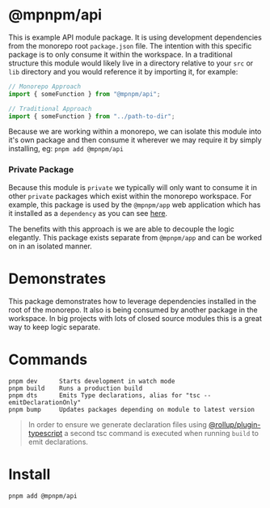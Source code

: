 # @mpnpm/api

This is example API module package. It is using development dependencies from the monorepo root `package.json` file. The intention with this specific package is to only consume it within the workspace. In a traditional structure this module would likely live in a directory relative to your `src` or `lib` directory and you would reference it by importing it, for example:

```js
// Monorepo Approach
import { someFunction } from "@mpnpm/api";

// Traditional Approach
import { someFunction } from "../path-to-dir";
```

Because we are working within a monorepo, we can isolate this module into it's own package and then consume it wherever we may require it by simply installing, eg: `pnpm add @mpnpm/api`

### Private Package

Because this module is `private` we typically will only want to consume it in other `private` packages which exist within the monorepo workspace. For example, this package is used by the `@mpnpm/app` web application which has it installed as a `dependency` as you can see [here](https://github.com/panoply/mithril-pnpm/blob/master/packages/app/package.json).

The benefits with this approach is we are able to decouple the logic elegantly. This package exists separate from `@mpnpm/app` and can be worked on in an isolated manner.

# Demonstrates

This package demonstrates how to leverage dependencies installed in the root of the monorepo. It also is being consumed by another package in the workspace. In big projects with lots of closed source modules this is a great way to keep logic separate.

# Commands

```cli
pnpm dev      Starts development in watch mode
pnpm build    Runs a production build
pnpm dts      Emits Type declarations, alias for "tsc --emitDeclarationOnly"
pnpm bump     Updates packages depending on module to latest version
```

> In order to ensure we generate declaration files using [@rollup/plugin-typescript](https://github.com/rollup/plugins/tree/master/packages/typescript) a second tsc command is executed when running `build` to emit declarations.

# Install

```cli
pnpm add @mpnpm/api
```

